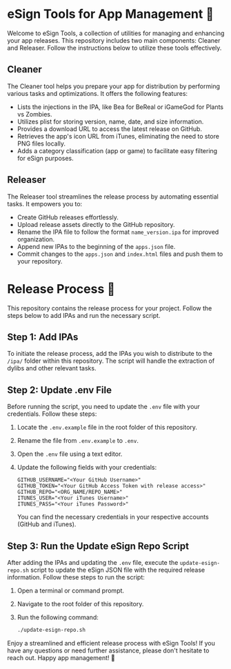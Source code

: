 # eSign Tools for App Management 📲

Welcome to eSign Tools, a collection of utilities for managing and enhancing your app releases. This repository includes two main components: Cleaner and Releaser. Follow the instructions below to utilize these tools effectively.

## Cleaner

The Cleaner tool helps you prepare your app for distribution by performing various tasks and optimizations. It offers the following features:

- Lists the injections in the IPA, like Bea for BeReal or iGameGod for Plants vs Zombies.
- Utilizes plist for storing version, name, date, and size information.
- Provides a download URL to access the latest release on GitHub.
- Retrieves the app's icon URL from iTunes, eliminating the need to store PNG files locally.
- Adds a category classification (app or game) to facilitate easy filtering for eSign purposes.

## Releaser

The Releaser tool streamlines the release process by automating essential tasks. It empowers you to:

- Create GitHub releases effortlessly.
- Upload release assets directly to the GitHub repository.
- Rename the IPA file to follow the format `name_version.ipa` for improved organization.
- Append new IPAs to the beginning of the `apps.json` file.
- Commit changes to the `apps.json` and `index.html` files and push them to your repository.

# Release Process 🚀

This repository contains the release process for your project. Follow the steps below to add IPAs and run the necessary script.

## Step 1: Add IPAs

To initiate the release process, add the IPAs you wish to distribute to the `/ipa/` folder within this repository. The script will handle the extraction of dylibs and other relevant tasks.

## Step 2: Update .env File

Before running the script, you need to update the `.env` file with your credentials. Follow these steps:

1. Locate the `.env.example` file in the root folder of this repository.
2. Rename the file from `.env.example` to `.env`.
3. Open the `.env` file using a text editor.
4. Update the following fields with your credentials:

   ```plaintext
   GITHUB_USERNAME="<Your GitHub Username>"
   GITHUB_TOKEN="<Your GitHub Access Token with release access>"
   GITHUB_REPO="<ORG_NAME/REPO_NAME>"
   ITUNES_USER="<Your iTunes Username>"
   ITUNES_PASS="<Your iTunes Password>"
   ```

   You can find the necessary credentials in your respective accounts (GitHub and iTunes).

## Step 3: Run the Update eSign Repo Script

After adding the IPAs and updating the `.env` file, execute the `update-esign-repo.sh` script to update the eSign JSON file with the required release information. Follow these steps to run the script:

1. Open a terminal or command prompt.
2. Navigate to the root folder of this repository.
3. Run the following command:

   ```bash
   ./update-esign-repo.sh
   ```

Enjoy a streamlined and efficient release process with eSign Tools! If you have any questions or need further assistance, please don't hesitate to reach out. Happy app management! 🎉
